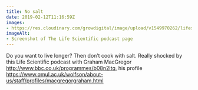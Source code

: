 ```yaml
---
title: No salt
date: 2019-02-12T11:16:59Z
images: 
- https://res.cloudinary.com/growdigital/image/upload/v1549970262/lifescientific-190212.png
imageAlt: 
- Screenshot of The Life Scientific podcast page
---
```


Do you want to live longer? Then don’t cook with salt. Really shocked by this Life Scientific podcast with Graham MacGregor <http://www.bbc.co.uk/programmes/b08n2ltq>, his profile <https://www.qmul.ac.uk/wolfson/about-us/staff/profiles/macgregorgraham.html>
